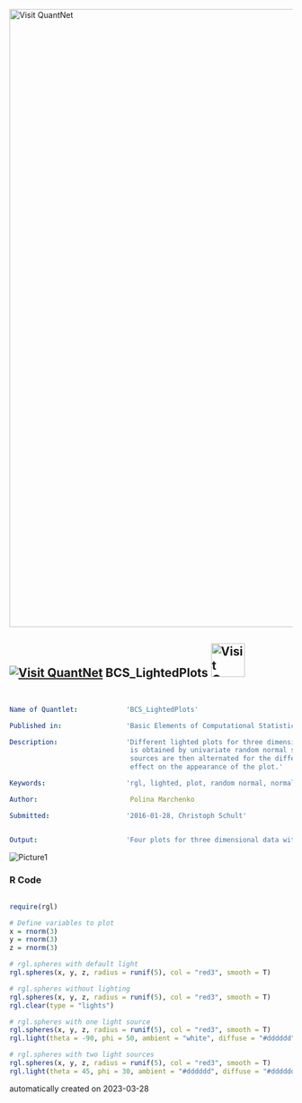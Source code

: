 [<img src="https://github.com/QuantLet/Styleguide-and-FAQ/blob/master/pictures/banner.png" width="1100" alt="Visit QuantNet">](http://quantlet.de/)

## [<img src="https://github.com/QuantLet/Styleguide-and-FAQ/blob/master/pictures/qloqo.png" alt="Visit QuantNet">](http://quantlet.de/) **BCS_LightedPlots** [<img src="https://github.com/QuantLet/Styleguide-and-FAQ/blob/master/pictures/QN2.png" width="60" alt="Visit QuantNet 2.0">](http://quantlet.de/)

```yaml


Name of Quantlet:            'BCS_LightedPlots'

Published in:                'Basic Elements of Computational Statistics'

Description:                 'Different lighted plots for three dimensional data. The data
                              is obtained by univariate random normal sampling. Light
                              sources are then alternated for the different plots to show the
                              effect on the appearance of the plot.'

Keywords:                    'rgl, lighted, plot, random normal, normal, 3D, marbles'

Author:                       Polina Marchenko

Submitted:                   '2016-01-28, Christoph Schult'


Output:                      'Four plots for three dimensional data with different lighting.'

```

![Picture1](BCS_LightedPlots.png)

### R Code
```r

require(rgl)

# Define variables to plot
x = rnorm(3)
y = rnorm(3)
z = rnorm(3)

# rgl.spheres with default light
rgl.spheres(x, y, z, radius = runif(5), col = "red3", smooth = T)

# rgl.spheres without lighting
rgl.spheres(x, y, z, radius = runif(5), col = "red3", smooth = T)
rgl.clear(type = "lights")

# rgl.spheres with one light source
rgl.spheres(x, y, z, radius = runif(5), col = "red3", smooth = T)
rgl.light(theta = -90, phi = 50, ambient = "white", diffuse = "#dddddd", specular = "white")

# rgl.spheres with two light sources
rgl.spheres(x, y, z, radius = runif(5), col = "red3", smooth = T)
rgl.light(theta = 45, phi = 30, ambient = "#dddddd", diffuse = "#dddddd", specular = "white")
```

automatically created on 2023-03-28